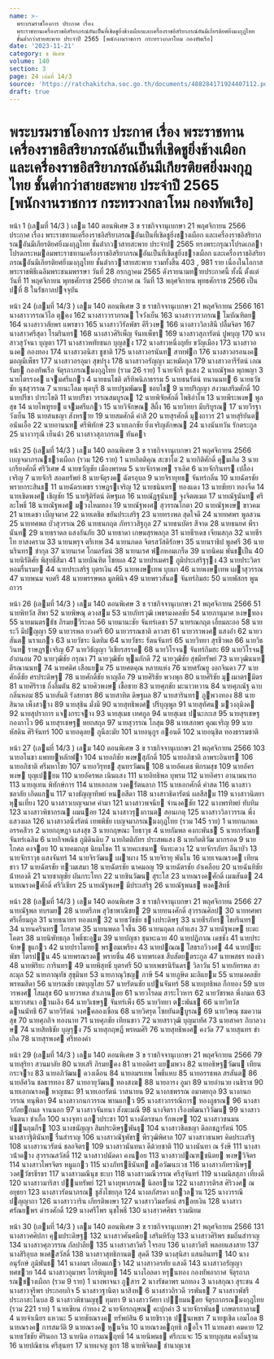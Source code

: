 ```yaml
---
name: >-
  พระบรมราชโองการ ประกาศ เรื่อง
  พระราชทานเครื่องราชอิสริยาภรณ์อันเป็นที่เชิดชูยิ่งช้างเผือกและเครื่องราชอิสริยาภรณ์อันมีเกียรติยศยิ่งมงกุฎไทย
  ชั้นต่ำกว่าสายสะพาย ประจำปี 2565 [พนักงานราชการ กระทรวงกลาโหม กองทัพเรือ]
date: '2023-11-21'
category: ข พิเศษ
volume: 140
section: 3
page: 24 เล่มที่ 14/3
source: 'https://ratchakitcha.soc.go.th/documents/488284171924407112.pdf'
draft: true
---
```


# พระบรมราชโองการ ประกาศ เรื่อง พระราชทานเครื่องราชอิสริยาภรณ์อันเป็นที่เชิดชูยิ่งช้างเผือกและเครื่องราชอิสริยาภรณ์อันมีเกียรติยศยิ่งมงกุฎไทย ชั้นต่ำกว่าสายสะพาย ประจำปี 2565 [พนักงานราชการ กระทรวงกลาโหม กองทัพเรือ]

หน้า 1 (เลมที่ 14/3 ) เลม 140 ตอนพิเศษ 3 ข ราชกิจจานุเบกษา 21 พฤศจิกายน 2566 ประกาศ เรื่อง พระราชทานเครื่องราชอิสริยาภรณอันเป็นที่เชิดชูยิ่งชางเผือก และเครื่องราชอิสริยาภรณอันมีเกียรติยศยิ่งมงกุฎไทย ชั้นต่ํากวาสายสะพาย ประจําป 2565 ทรงพระกรุณาโปรดเกลาโปรดกระหมอมพระราชทานเครื่องราชอิสริยาภรณอันเป็นที่เชิดชูยิ่งชางเผือก และเครื่องราชอิสริยาภรณอันมีเกียรติยศยิ่งมงกุฎไทย ชั้นต่ํากวาสายสะพาย รวมทั้งสิ้น 403 , 981 ราย เนื่องในโอกาสพระราชพิธีเฉลิมพระชนมพรรษา วันที่ 28 กรกฎาคม 2565 ดังรายนามทายประกาศนี้ ทั้งนี้ ตั้งแต่วันที่ 11 พฤศจิกายน พุทธศักราช 2566 ประกาศ ณ วันที่ 13 พฤศจิกายน พุทธศักราช 2566 เป็นปที่ 8 ในรัชกาลปจจุบัน

หน้า 24 (เลมที่ 14/3 ) เลม 140 ตอนพิเศษ 3 ข ราชกิจจานุเบกษา 21 พฤศจิกายน 2566 161 นางสาววรรณวิไล ตุคง 162 นางสาววราภรณ ใจวังเย็น 163 นางสาววราภรณ โมบัณฑิตย 164 นางสาววลัยพร แพรขาว 165 นางสาววิรัลพัชร คีรีวงษ 166 นางสาววิลาสินี ปลื้มจิตร 167 นางสาวศรีสุดา โรมรินทร 168 นางสาวศิริเพ็ญ จันทเพ็ชร 169 นางสาวสุภารัตน์ ปูพบุญ 170 นางสาวสุวัจนา บุญตา 171 นางสาวหทัยชนก บุญสง 172 นางสาวหนึ่งฤทัย ขวัญเมือง 173 นางสาวอนงค กองทอง 174 นางสาวอนิสา ชูชาติ 175 นางสาวอรนันท สาทฟก 176 นางสาวอรอนงค มอญมีเพ็ชร 177 นางสาวอรอุมา สุขปรุง 178 นางสาวอรัญญา มะหมัดกุล 179 นางสาวอารีรัตน์ เกณรัมย กองทัพเรือ จัตุรถาภรณมงกุฎไทย (รวม 26 ราย) 1 นายจักรี ชูแสง 2 นายณัฐพล พุกพญา 3 นายไตรรงค แจมศรีแกว 4 นายธนโชติ ตรีทิพนิภาธรรม 5 นายธนรัตน์ ทนานนท 6 นายธวัชชัย นุชสุวรรณ 7 นายนะโลม พุดบุรี 8 นายปฐมพัฒน ชอบใช 9 นายปริญญา สงวนเสริมศักดิ์ 10 นายปรีชา ปาระโชติ 11 นายปรีชา วรรณสมบูรณ 12 นายพิจัยศักดิ์ โพธิอําไพ 13 นายพีระพงษ พูลสุข 14 นายไพฑูรย แจมศรีแกว 15 นายวิจักษณ สีผึ้ง 16 นายวิทยา มีบริบูรณ 17 นายวีรฐา วังเย็น 18 นายสนธญา สังหราย 19 นายสมศักดิ์ คําสี 20 นายสุรศักดิ์ มุงถาวร 21 นายสุริยันต อนันเอื้อ 22 นายอานนท ศรีพิทักษ์ 23 นายเอกชัย ยิ่งเจริญลักษณ 24 นางนันทวัน รักตระกูล 25 นางวารุณี เย็นฉ่ํา 26 นางสาวสุภาภรณ ทันคา

หน้า 25 (เลมที่ 14/3 ) เลม 140 ตอนพิเศษ 3 ข ราชกิจจานุเบกษา 21 พฤศจิกายน 2566 เบญจมาภรณชางเผือก (รวม 126 ราย) 1 นายกิตติคุณ สะชาโต 2 นายกิติศักดิ์ คุมเกิด 3 นายเกรียงศักดิ์ ศรีวิเศษ 4 นายขวัญชัย เมืองพรหม 5 นายจักรพงษ ราเลิศ 6 นายจักรินทร เปลื้องเจริญ 7 นายจักรี สอดทรัพย์ 8 นายจัตุรงค ฉัตรอุบล 9 นายจิรายุทธ จันทร์กลิ่น 10 นายฉัตรชัย พรายกระสินธ 11 นายฉัตรเพชร ราษฎรเจริญ 12 นายชนินทร ทองแดง 13 นายชัยยา ทองจืด 14 นายเชิดพงศ เชิญชัย 15 นายฐิติรัตน์ ดิษฐผล 16 นายณัฏฐนันท จุงจิตตเมต 17 นายณัฐนันท ศรีละโพธิ์ 18 นายณัฐพงศ มวงไหมทอง 19 นายณัฐพงศ สุวรรณโกตา 20 นายณัฐพงษ ขาวคม 21 นายเดชา เบ็ญจมาศ 22 นายเตชิต ขยันประเสริฐ 23 นายทรงพล สุดใจดี 24 นายทศพร พูลสวน 25 นายทศพล บัวสุวรรณ 26 นายธนกฤต ภัทราวสิฐกุล 27 นายธนบัตร สีจาด 28 นายธนยศ พีรานันท 29 นายธราดล แสงกันภัย 30 นายธาดา เกษมสุรพลกุล 31 นายธีรเดช เจียมสกุล 32 นายธีรไท ยาสงคราม 33 นายนพรุจ ตรีเทพ 34 นายนภดล จิตรสวัสดิรักษา 35 นายนราธิป พูลศรี 36 นายนรินทร ขํากุล 37 นายนเรศ โกมลรัตน์ 38 นายนเรศ ฟกหอมเกร็ด 39 นายนิคม พันธเป็น 40 นายนิรัติศัย พิสุทธิ์สีมา 41 นายบัณฑิต ไชยผล 42 นายปรเมศร ภูมิประเสริฐรุง 43 นายประวิตร หอมรื่นรมย 44 นายประเสริฐ บุตรเงิน 45 นายพงษเทพ บุบผา 46 นายพงษเทพ เผาสุวรรณ 47 นายพนม จบศรี 48 นายพรรษพล มูลพินิจ 49 นายพรวสันต จันทร์กิมฮะ 50 นายพัสกร พูนถาวร

หน้า 26 (เลมที่ 14/3 ) เลม 140 ตอนพิเศษ 3 ข ราชกิจจานุเบกษา 21 พฤศจิกายน 2566 51 นายพิทวัส สีพา 52 นายพิษณุ ดวงสม 53 นายภัทรวุฒิ เพชรมงคลชัย 54 นายภานุมาศ หงษทอง 55 นายมนตรธัช ภิรมยวีระดล 56 นายมานะชัย จันทร์เดชา 57 นายรณกฤต เอี่ยมละออ 58 นายระวี มีปญญา 59 นายวรพล ยวงศรี 60 นายวรรณชาติ ดาวสร 61 นายวราพงศ แสงอ่ํา 62 นายวสันต นราแกว 63 นายวัชระ นิตทิม 64 นายวัชระ รัตนจันทร์ 65 นายวิทยา สุรชีวพล 66 นายวิธวินท ราษฎรเจริญ 67 นายวิธัญญา วิเชียรสรรค 68 นายวิโรจน จันทร์กิมฮะ 69 นายวิโรจน อ่ําถนอม 70 นายวุฒิชัย กรุณา 71 นายวุฒิชัย พุมภักดี 72 นายวุฒิชัย สุขมีทรัพย์ 73 นายวุฒินนท ตีรณานนท 74 นายศดิศ เสือแยม 75 นายศตคุณ หลายแห่ง 76 นายศรัณยู งอกจินดา 77 นายศักดิ์ชัย ศรประดิษฐ 78 นายศักดิ์ชัย หาญลือ 79 นายศิริชัย พวงพุก 80 นายศิริชัย มุงมาตรมิตร 81 นายศิริราช กึ่งลิ้มตัน 82 นายศิวพงษ เชื้อชาย 83 นายศุภชัย มะนาวหวาน 84 นายศุภณัฐ ฉาบกลิ่นหอม 85 นายสันติ รังสยาธร 86 นายสาทิต ดิษฐผล 87 นายสารินทร ภูพวงทอง 88 นายสินาด เพ็งสวาง 89 นายสุชิน มั่งมี 90 นายสุทธิพงศ ปรีบุญพูล 91 นายสุทัศน มวงอุมิงค 92 นายสุปราการ แจงกระจาง 93 นายสุเมธ เทศกูล 94 นายสุเมธ ปนะกะเส 95 นายสุรเชษฐ กองกาไว 96 นายสุรเชษฐ หยกสกุล 97 นายสุวรรณ โกสุม 98 นายเสกพร คูณเจริญ 99 นายหัสดิน ศิริจันทร์ 100 นายอดุลย ภูนีละมัย 101 นายอนุกูร ออนดี 102 นายอนุชิต ทองธรรมชาติ

หน้า 27 (เลมที่ 14/3 ) เลม 140 ตอนพิเศษ 3 ข ราชกิจจานุเบกษา 21 พฤศจิกายน 2566 103 นายอโนชา แพทยหลักฟา 104 นายอภิชัย พงษสุภักดิ์ 105 นายอภิชาติ ลาพระอินทร 106 นายอภิชาติ ศรีมหาไชย 107 นายอวิรุทธ สุนทรวัฒน 108 นายอัคเดช พิกรมสุข 109 นายอัครพงษ บุญเปยม 110 นายอัครพล เนินแสง 111 นายอิทธิพล บุพรม 112 นายอิศรา อานามนารถ 113 นายอุเทน พิทักษ์การ 114 นายเอกภพ วงครัตนลาภ 115 นายเอกศักดิ์ คําสด 116 นางสาวชลาลัย เกิดแกน 117 นางธัญญาทิพย์ หนอสีดา 118 นางสาวธิดารัตน์ ผลสีสม 119 นางสาวนิตยา หุนเที่ยง 120 นางสาวเบญจมาศ คํามา 121 นางสาวพจนีย จํานงคชัย 122 นางพรทิพย์ ทับทิม 123 นางสาวพิชาภรณ ผมนอย 124 นางสาวรุงกานต สอนเกตุ 125 นางสาววิลาวรรณ พึ่งแสวงผล 126 นางสาวอนึ่งรัตน์ เทพพิชัย เบญจมาภรณมงกุฎไทย (รวม 145 ราย) 1 นายกนกพล อรรคสีวร 2 นายกฤษฎา แสงสุข 3 นายกฤษณะ โยธาวุธ 4 นายกัมพล คงกะพันธ 5 นายการัณย จันทร์เฉลิม 6 นายกิจพณิช ภูมิดินดิบ 7 นายกิตติภัทร ประสพแสง 8 นายกิตติวัฒ มากรอด 9 นายโกศล คงจอย 10 นายคมกฤช นิยมโชค 11 นายคะเชนท จันทะดวง 12 นายจักรภัทร ลีนาบัว 13 นายจักราวุธ แสงจันทร์ 14 นายจิรวัฒน เผาผาง 15 นายจิรายุ พันโน 16 นายเจนณรงค เทียนขาว 17 นายฉัตรชัย ทวมเสมา 18 นายฉัตรชัย นาคมอญ 19 นายฉัตรชัย อ่ําเคลือบ 20 นายฉันทิชัย น้ําทองดี 21 นายชาญชัย ผันกระโทก 22 นายชินวัฒน สุระโส 23 นายณรงคศักดิ์ เมฆสันต 24 นายณรงคศักดิ์ ศรีวิเชียร 25 นายณัฐพงษ มีประเสริฐ 26 นายณัฐพนธ พงคสิทธิ์

หน้า 28 (เลมที่ 14/3 ) เลม 140 ตอนพิเศษ 3 ข ราชกิจจานุเบกษา 21 พฤศจิกายน 2566 27 นายณัฐพล ทบรมย 28 นายตรีภพ สุวิชาพาณิชย 29 นายทนงศักดิ์ สุวรรณศิลป 30 นายทศพร ศรีเอี่ยมกูล 31 นายธนาทร ทองแท 32 นายธวัชชัย ชางประดิษฐ 33 นายธีรภัทร ไชยรินทร 34 นายนครินทร ไกรลาศ 35 นายนพดล ใจชื้น 36 นายนฤดล กล่ําแสง 37 นายนัฐพงษ ยะตะโคตร 38 นายนิพัทธกุล โพธิ์ชะอุม 39 นายบัญชา ชุนหะฉาย 40 นายปฏิภาณ เดชชัง 41 นายประจักษ ชูแกว 42 นายปราโมทย พรอมเพรียง 43 นายปณณ โสธรกวีวงศ 44 นายปยะพัชร ไตรปน 45 นายพรณรงค พรายชื่น 46 นายพรเดช สืบสัตยตระกูล 47 นายพสธร ทองชิว 48 นายพิริยะ การินทร 49 นายพิสุทธิ์ บุตรศรี 50 นายเพชรนิรันดร วิลาวัน 51 นายภัทรพล สาละมุล 52 นายภาณุทัช สุขุมินท 53 นายภาณุวิชญ ภาษี 54 นายภูษิต มะลิแยม 55 นายมงคลชัย พรหมสีดา 56 นายรณชัย เขตบุญไสย 57 นายรัตนชัย แปนจันทร์ 58 นายฤทธิพล กืกทอง 59 นายวรพงศ โสมสุข 60 นายวรพล สําเภานอย 61 นายวโรดม สาระโวหาร 62 นายวัชรพล พึ่งกมล 63 นายวาสนา อวนเลิง 64 นายวิเชษฐ จันทร์เพ็ง 65 นายวิทยา ตะพันธ 66 นายวิทวัส ดานนัทธี 67 นายวิรัตน์ วงศคลองเขื่อน 68 นายวิศรุต ไชยยันตบูรณ 69 นายวิษณุ ชมความสุข 70 นายศุภกิจ ทองนาท 71 นายศุภชัย เทียนขาว 72 นายสราวุฒิ บุญมาทัศ 73 นายสาคร ภิบาลวงษ 74 นายสิทธิชัย บุญรุง 75 นายสุกฤษฏิ์ พรหมศิริ 76 นายสุทธิพงศ คงวัด 77 นายสุนทร ขําเกิด 78 นายสุรพงศ ศรีทองคํา

หน้า 29 (เลมที่ 14/3 ) เลม 140 ตอนพิเศษ 3 ข ราชกิจจานุเบกษา 21 พฤศจิกายน 2566 79 นายสุริยา สวนมาลัย 80 นายเสรี ภิรมยคง 81 นายอดิศร แยมพวง 82 นายอธิษฐวัฒน เทียนกระจาง 83 นายอภิวัฒน ดวงเดือน 84 นายอมรเทพ โพธิ์แหบ 85 นายอรรธพล สรสันต 86 นายอัศวิน ชลธารทอง 87 นายอายุวัฒน ทองสงฆ 88 นายอารง อูมา 89 นายอํานวย เนธิราช 90 นายเอกณรงค หาญชนะ 91 นายเอกรัตน์ วาสนายน 92 นางกชพรรณ อมาตยกุล 93 นางกนกวรรณ ทนุพิลา 94 นางสาวกนกวรรณ พานแกว 95 นางสาวกรรณิการ ทองภูธรณ 96 นางสาวกัลยกมล จานนอก 97 นางสาวจันทนา สังฆะมณี 98 นางจิตรา เรืองพัฒนาวิวัฒน 99 นางสาวจินตนา ขําเกื้อ 100 นางจุฑา แกวประชา 101 นางฉัตรชนก รักพงษ 102 นางสาวชนมน ปนกุมภีร 103 นางชนัญญา สิมประดิษฐพันธุ 104 นางสาวชิดชญา ดิลกชฎารัตน์ 105 นางสาวฐิตินันท รื่นสําราญ 106 นางสาวณัฐพัชร พีรวุฒิพิศาล 107 นางสาวธนพร คิดประเสริฐ 108 นางสาวนวรัตน์ ชลอจิตร 109 นางสาวนันทนา ดีด้วยชาติ 110 นางนันทา ณ รังษี 111 นางสาวน้ําคาง สุวรรณสวัสดิ์ 112 นางสาวปนัดดา คงนอย 113 นางสาวปณฑชนิตย พงษวิจิตร 114 นางสาวไพรจิตร หนูแกว 115 นางภัทรธีนันท ลอวัฒนะเวช 116 นางสาวภัทรานิษฐ วงศวัชรธีรธร 117 นางสาวมณีนุช ชะบา 118 นางสาวมณีวรรณ ศรีสุจันทร์ 119 นางมนิสสุภา เที่ยงดี 120 นางสาวมาริสา ปนทรัพย์ 121 นางยุพาภรณ นิลอราม 122 นางสาวรติรส ศิริวงศ ณ อยุธยา 123 นางสาวรัตนาภรณ ชูสังไชยกุล 124 นางลภัสรดา แกวลวน 125 นางวรรณี ปญญาถา 126 นางสาววาริน เกียรติพงษา 127 นางสาววิมลรัตน์ สรอยเงิน 128 นางสาวศรัณยพร ดํารงศักดิ์ 129 นางศรีไพร นุชโพธิ์ 130 นางสาวศศิธร รวมนิยม

หน้า 30 (เลมที่ 14/3 ) เลม 140 ตอนพิเศษ 3 ข ราชกิจจานุเบกษา 21 พฤศจิกายน 2566 131 นางสาวศศิปภา คุมประดิษฐ 132 นางสาวศันศนีย เสริมหิรัญ 133 นางสาวศิริพร ชมถิ่นสําราญ 134 นางสาวศุภวรรณ กัลปาลีย 135 นางสาวสาวิตรี ใจรอบ 136 นางสาวิตรี พลอยแสงสาย 137 นางสิริอุบล พงศสวัสดิ์ 138 นางสาวสุทธิกานต สุดดี 139 นางสุนิสา แสนอินทร 140 นางอนุรักษ์ ภูมิพันธ 141 นางอมร เอียดแกว 142 นางสาวอรทัย แสงดี 143 นางสาวอรัญญา ทศชวย 144 นางสาวอุมาพร ไกรพิบูลย 145 นางไอลดา หรุนทอง กองทัพอากาศ จัตุรถาภรณชางเผือก (รวม 9 ราย) 1 นางพาจนา ภูสาร 2 นางรัชดาพร นกทอง 3 นางสกุณา สุระชน 4 นางสาวจุรีพร ประกอบกิจ 5 นางสาวฐานิตา นาสิงห 6 นางสาวถิรวดี วรพันธ 7 นางสาวพัชรี ประภาสะโนบล 8 นางสาวพิชามญชุ ทุมทา 9 นางสาววัศยา เปยมนอย จัตุรถาภรณมงกุฎไทย (รวม 221 ราย) 1 นายเขียน กําทอง 2 นายจักรกฤษณ คะปุกคํา 3 นายจักรพันธ เกษตรกาลาม 4 นายจําเนียร แหวนะ 5 นายชัยณรงค ทรัพย์สิน 6 นายชิราวุธ ปนเพชร 7 นายชูเชิด เอมโอด 8 นายณรงค การสมวัติ 9 นายณรงค หุนจีน 10 นายณรงคฤทธิ์ กอใจ 11 นายเดชา คมคาย 12 นายธวัชชัย ศิรินอก 13 นายนิด อารมณฤทธิ์ 14 นายนิพนธ ศรีกะแจะ 15 นายบุญสม คงถิ่นฐาน 16 นายปณิธาน ศรีสุนทร 17 นายผจญ ชูกร 18 นายพิจิตต ชํานาญเวช
